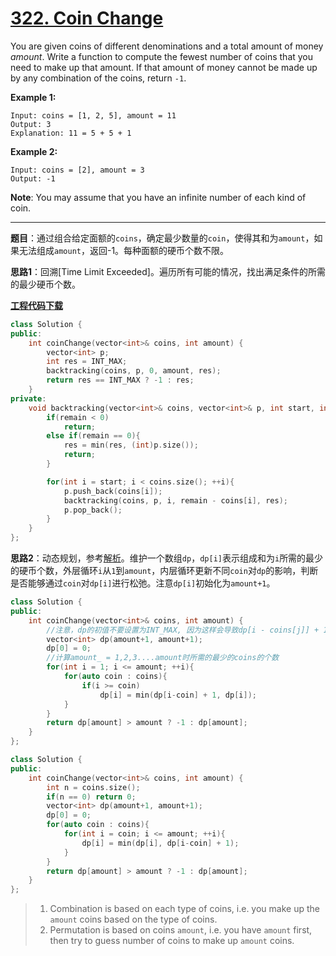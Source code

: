 # [322. Coin Change](https://leetcode.com/problems/coin-change/)

You are given coins of different denominations and a total amount of money *amount*. Write a function to compute the fewest number of coins that you need to make up that amount. If that amount of money cannot be made up by any combination of the coins, return `-1`.

**Example 1:**

```
Input: coins = [1, 2, 5], amount = 11
Output: 3
Explanation: 11 = 5 + 5 + 1
```

**Example 2:**

```
Input: coins = [2], amount = 3
Output: -1
```

**Note**:
You may assume that you have an infinite number of each kind of coin.

-----

**题目**：通过组合给定面额的`coins`，确定最少数量的`coin`，使得其和为`amount`，如果无法组成`amount`，返回-1。每种面额的硬币个数不限。

**思路1**：回溯[Time Limit Exceeded]。遍历所有可能的情况，找出满足条件的所需的最少硬币个数。

[**工程代码下载**](https://github.com/shenkh/leetcode)

```cpp
class Solution {
public:
    int coinChange(vector<int>& coins, int amount) {
        vector<int> p;
        int res = INT_MAX;
        backtracking(coins, p, 0, amount, res);
        return res == INT_MAX ? -1 : res;
    }
private:
    void backtracking(vector<int>& coins, vector<int>& p, int start, int remain, int& res){
        if(remain < 0)
            return;
        else if(remain == 0){
            res = min(res, (int)p.size());
            return;
        }

        for(int i = start; i < coins.size(); ++i){
            p.push_back(coins[i]);
            backtracking(coins, p, i, remain - coins[i], res);
            p.pop_back();
        }
    }
};
```

**思路2**：动态规划，参考[解析](https://leetcode.com/problems/coin-change/solution/)。维护一个数组`dp`，`dp[i]`表示组成和为`i`所需的最少的硬币个数，外层循环`i`从`1`到`amount`，内层循环更新不同`coin`对`dp`的影响，判断是否能够通过`coin`对`dp[i]`进行松弛。注意`dp[i]`初始化为`amount+1`。

```cpp
class Solution {
public:
    int coinChange(vector<int>& coins, int amount) {
        //注意，dp的初值不要设置为INT_MAX, 因为这样会导致dp[i - coins[j]] + 1可能变成负数
        vector<int> dp(amount+1, amount+1);
        dp[0] = 0;
        //计算amount_ = 1,2,3....amount时所需的最少的coins的个数
        for(int i = 1; i <= amount; ++i){
            for(auto coin : coins){
                if(i >= coin)
                    dp[i] = min(dp[i-coin] + 1, dp[i]);
            }
        }
        return dp[amount] > amount ? -1 : dp[amount];
    }
};
```

```cpp
class Solution {
public:
    int coinChange(vector<int>& coins, int amount) {
        int n = coins.size();
        if(n == 0) return 0;
        vector<int> dp(amount+1, amount+1);
        dp[0] = 0;
        for(auto coin : coins){
            for(int i = coin; i <= amount; ++i){
                dp[i] = min(dp[i], dp[i-coin] + 1);
            }
        }
        return dp[amount] > amount ? -1 : dp[amount];
    }
};
```

> 1. Combination is based on each type of coins, i.e. you make up the `amount` coins based on the type of coins.
> 2. Permutation is based on coins `amount`, i.e. you have `amount` first, then try to guess number of coins to make up `amount` coins.